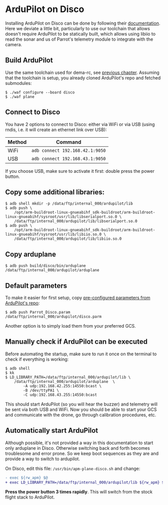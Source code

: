 # ArduPilot on Disco

Installing ArduPilot on Disco can be done by following their
[documentation](https://ardupilot.org/plane/docs/airframe-disco.html).
Here we deviate a little bit, particularly to use our toolchain that allows
doesn't require ArduPilot to be statically built, which allows using libiio
to read the sonar and us of Parrot's telemetry module to integrate with the
camera.

## Build ArduPilot

Use the same toolchain used for dema-rc, see [previous chapter](install-demarc.md#build-dema-rc-from-source).
Assuming that the toolchain is setup, you already cloned ArduPilot's repo and fetched submodules:

```console
$ ./waf configure --board disco
$ ./waf plane
```

## Connect to Disco

You have 2 options to connect to Disco: either via WiFi or via USB (using rndis, i.e. it will
create an ethernet link over USB):

Method | Command
------ | -------------
WiFi   | `adb connect 192.168.42.1:9050`
USB    | `adb connect 192.168.43.1:9050`

If you choose USB, make sure to activate it first: double press the power
button.

## Copy some additional libraries:

```console
$ adb shell mkdir -p /data/ftp/internal_000/ardupilot/lib
$ adb push \
    /opt/arm-buildroot-linux-gnueabihf_sdk-buildroot/arm-buildroot-linux-gnueabihf/sysroot/usr/lib/libserialport.so.0 \
    /data/ftp/internal_000/ardupilot/lib/libserialport.so.0
$ adb push \
    /opt/arm-buildroot-linux-gnueabihf_sdk-buildroot/arm-buildroot-linux-gnueabihf/sysroot/usr/lib/libiio.so.0 \
    /data/ftp/internal_000/ardupilot/lib/libiio.so.0
```

## Copy arduplane

```console
$ adb push build/disco/bin/arduplane /data/ftp/internal_000/ardupilot/arduplane
```

## Default parameters

To make it easier for first setup, copy
[pre-configured parameters from ArduPilot's repo](https://github.com/ArduPilot/ardupilot/blob/master/Tools/Frame_params/Parrot_Disco/Parrot_Disco.param):

```console
$ adb push Parrot_Disco.param /data/ftp/internal_000/ardupilot/disco.parm
```

Another option is to simply load them from your preferred GCS.


## Manually check if ArduPilot can be executed

Before automating the startup, make sure to run it once on the terminal to
check if everything is working:

```console
$ adb shell
$ kk
$ LD_LIBRARY_PATH=/data/ftp/internal_000/ardupilot/lib \
    /data/ftp/internal_000/ardupilot/arduplane  \
        -A udp:192.168.42.255:14550:bcast \
        -B /dev/ttyPA1 \
        -C udp:192.168.43.255:14550:bcast
```

This should start ArduPilot (so you will hear the buzzer) and telemetry will
be sent via both USB and WiFi. Now you should be able to start your GCS and
communicate with the drone, go through calibration procedures, etc.

## Automatically start ArduPilot

Although possible, it's not provided a way in this documentation to start only
arduplane in Disco. Otherwise switching back and forth becomes troublesome and
error prone. So we keep boot sequences as they are and provide a way to switch
to ardupilot.

On Disco, edit this file: `/usr/bin/apm-plane-disco.sh` and change:

```diff
- exec ${rw_apm} $@
+ exec LD_LIBRARY_PATH=/data/ftp/internal_000/ardupilot/lib ${rw_apm} $@
```

**Press the power button 3 times rapidly**. This will switch from the stock flight
stack to ArduPilot.
